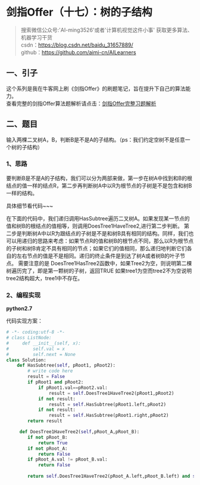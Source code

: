 # 剑指Offer（十七）：树的子结构

> 搜索微信公众号:'AI-ming3526'或者'计算机视觉这件小事' 获取更多算法、机器学习干货  
> csdn：https://blog.csdn.net/baidu_31657889/  
> github：https://github.com/aimi-cn/AILearners

## 一、引子

这个系列是我在牛客网上刷《剑指Offer》的刷题笔记，旨在提升下自己的算法能力。  
查看完整的剑指Offer算法题解析请点击：[剑指Offer完整习题解析](https://blog.csdn.net/baidu_31657889/article/category/9059648)

## 二、题目

输入两棵二叉树A，B，判断B是不是A的子结构。（ps：我们约定空树不是任意一个树的子结构）

### 1、思路

要判断B是不是A的子结构，我们可以分为两部来做，第一步在树A中找到和B的根结点的值一样的结点R，第二步再判断树A中以R为根节点的子树是不是包含和树B一样的结构。

具体细节看代码~~~

在下面的代码中，我们递归调用HasSubtree遍历二叉树A。如果发现某一节点的值和树B的根结点的值相等，则调用DoesTree1HaveTree2,进行第二步判断。
第二步是判断树A中以R为跟结点的子树是不是和树B具有相同的结构。同样，我们也可以用递归的思路来考虑：如果节点R的值和树B的根节点不同，那么以R为根节点的子树和树B肯定不具有相同的节点；如果它们的值相同，那么递归地判断它们各自的左右节点的值是不是相同。递归的终止条件是到达了树A或者树B的叶子节点。
需要注意的是  DoesTree1HasTree2函数中，如果Tree2为空，则说明第二棵树遍历完了，即是第一颗树的子树，返回TRUE
如果tree1为空而tree2不为空说明tree2结构超大，tree1中不存在。

### 2、编程实现

**python2.7**

代码实现方案：

```python
# -*- coding:utf-8 -*-
# class ListNode:
#     def __init__(self, x):
#         self.val = x
#         self.next = None
class Solution:
    def HasSubtree(self, pRoot1, pRoot2):
        # write code here
        result = False
        if pRoot1 and pRoot2:
            if pRoot1.val==pRoot2.val:
                result = self.DoesTree1HaveTree2(pRoot1,pRoot2)
            if not result:
                result = self.HasSubtree(pRoot1.left,pRoot2)
            if not result:
                result = self.HasSubtree(pRoot1.right,pRoot2)
        return result

     def DoesTree1HaveTree2(self,pRoot_A,pRoot_B):
        if not pRoot_B:
            return True
        if not pRoot_A:
            return False
        if pRoot_A.val != pRoot_B.val:
            return False
         
        return self.DoesTree1HaveTree2(pRoot_A.left,pRoot_B.left) and self.DoesTree1HaveTree2(pRoot_A.right,pRoot_B.right)
```
